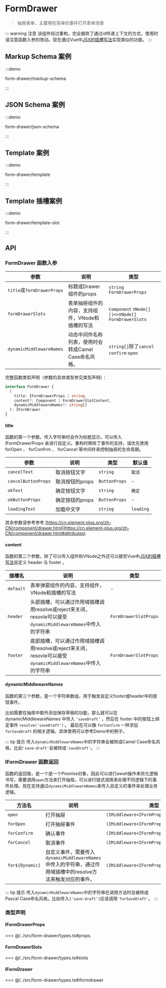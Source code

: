 # FormDrawer

> 抽屉表单，主要用在简单的事件打开表单场景

::: warning 注意
该组件经过重构，完全摒弃了通过id传递上下文的方式，使用时请注意函数入参的改动。现在通过Vue中[JSX的插槽写法](https://cn.vuejs.org/guide/extras/render-function.html#passing-slots)实现类似的功能。
:::

## Markup Schema 案例

:::demo

form-drawer/markup-schema

:::

## JSON Schema 案例

:::demo

form-drawer/json-schema

:::

## Template 案例

:::demo

form-drawer/template

:::

## Template 插槽案例

:::demo

form-drawer/template-slot

:::

## API

### FormDrawer 函数入参

| 参数                       | 说明                                                | 类型                                                   |
| -------------------------- | --------------------------------------------------- | ----------------------------------------------------   |
| `title`或`formDrawerProps` | 标题或Drawer组件的props                             | `string` `FormDrawerProps`                             |
| `formDrawerSlots`          | 表单抽屉组件的内容，支持组件，VNode和插槽的写法     | `Component` `VNode[]` `()=>VNode[]` `FormDrawerSlots`  |
| `dynamicMiddlewareNames`   | 动态中间件名称列表，使用时会转成Camel Case命名风格。| `string[]`除了`cancel` `confirm` `open`                |

完整函数类型声明（参数的具体类型参见类型声明）：
``` ts
interface FormDrawer {
  (
    title: IFormDrawerProps | string,
    content?: Component | FormDrawerSlotContent,
    dynamicMiddlewareNames?: string[]
  ): IFormDrawer
}
```

#### title
函数的第一个参数，传入字符串时会作为标题显示。可以传入 IFormDrawerProps 来进行自定义。重构时移除了事件的支持，请优先使用 forOpen 、 forConfirm 、 forCancel 等中间件来控制抽屉的生命周期。

| 参数                  | 说明                                                                             | 类型                | 默认值    |
| --------------------- | -------------------------------------------------------------------------------- | ------------------- | --------- |
| `cancelText`          | 取消按钮文字                                                                     | `string`            | `取消`    |
| `cancelButtonProps`   | 取消按钮的props                                                                  | `ButtonProps`       | -         |
| `okText`              | 确定按钮文字                                                                     | `string`            | `确定`    |
| `okButtonProps`       | 确定按钮的props                                                                  | `ButtonProps`       | -         |
| `loadingText`         | 加载中文字                                                                       | `string`            | `loading` |

其余参数请参考参考 [https://cn.element-plus.org/zh-CN/component/drawer.html](https://cn.element-plus.org/zh-CN/component/drawer.html#attributes)

#### content
函数的第二个参数，除了可以传入组件和VNode之外还可以接受Vue中[JSX的插槽写法](https://cn.vuejs.org/guide/extras/render-function.html#passing-slots)自定义 header 与 footer 。

| 插槽名    | 说明                                                                                                          | 类型                   |
| --------- | ------------------------------------------------------------------------------------------------------------- | ----                   |
| `default` | 表单弹窗组件的内容，支持组件，VNode和插槽的写法                                                               | -                      |
| `header`  | 头部插槽，可以通过作用域插槽调用resolve或reject来关闭，resovle可以接受`dynamicMiddlewareNames`中传入的字符串  | `FormDrawerSlotProps`  |
| `footer`  | 底部插槽，可以通过作用域插槽调用resolve或reject来关闭，resovle可以接受`dynamicMiddlewareNames`中传入的字符串  | `FormDrawerSlotProps`  |

#### dynamicMiddlewareNames
函数的第三个参数，是一个字符串数组，用于触发自定义footer或header中的按钮事件。

比如需要在抽屉中额外添加保存草稿的功能，那么就可以在 dynamicMiddlewareNames 中传入 `'saveDraft'` ，然后在 footer 中的按钮上绑定事件 `resolve('saveDraft')` 。
最后在可以像 `forConfirm` 一样添加 `forSaveDraft` 的相关逻辑。具体使用可以参考Demo中的例子。

::: tip 提示
传入`dynamicMiddlewareNames`中的字符串会被转成Camel Case命名风格，比如`'save-draft'`会被转成`'saveDraft'`。
:::

### IFormDrawer 函数返回
函数的返回值，是一个是一个Promise对象，因此可以进行await操作来优化逻辑书写，需要调用`open`方法来打开抽屉。可以进行链式调用来处理不同逻辑下的事件处理。现在支持通过`dynamicMiddlewareNames`来传入自定义的事件来处理业务逻辑。

| 方法名          | 说明                                                                             | 类型                |
| --------------- | -------------------------------------------------------------------------------- | ------------------- |
| `open`          | 打开抽屉                                                                         | `(IMiddleware<IFormProps>)=>IFormDrawer`   |
| `forOpen`       | 打开抽屉事件                                                                     | `(IMiddleware<IFormProps>)=>IFormDrawer`   |
| `forConfirm`    | 确认事件                                                                         | `(IMiddleware<IFormProps>)=>IFormDrawer`   |
| `forCancel`     | 取消事件                                                                         | `(IMiddleware<IFormProps>)=>IFormDrawer`   |
| `for${Dynamic}` | 自定义事件，需要传入`dynamicMiddlewareNames`中传入的字符串，通过作用域插槽中的resolve方法来触发对应的事件。  | `(IMiddleware<IFormProps>)=>IFormDrawer` |

::: tip 提示
传入`dynamicMiddlewareNames`中的字符串在调用方法时会被转成Pascal Case命名风格，比如传入`['save-draft']`应该调用`'forSaveDraft'`。
:::

### 类型声明

#### IFormDrawerProps
<<< @/../src/form-drawer/types.ts#props

#### FormDrawerSlots
<<< @/../src/form-drawer/types.ts#slots

#### IFormDrawer
<<< @/../src/form-drawer/types.ts#iformdrawer
